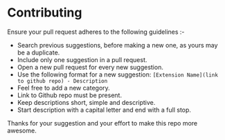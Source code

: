 # Contributing

  Ensure your pull request adheres to the following guidelines :-
  
* Search previous suggestions, before making a new one, as yours may be a duplicate.
* Include only one suggestion in a pull request.
* Open a new pull request for every new suggestion.
* Use the following format for a new suggestion: `[Extension Name](link to github repo) - Description`
* Feel free to add a new category.
* Link to Github repo must be present.
* Keep descriptions short, simple and descriptive.
* Start description with a capital letter and end with a full stop.

Thanks for your suggestion and your effort to make this repo more awesome.
